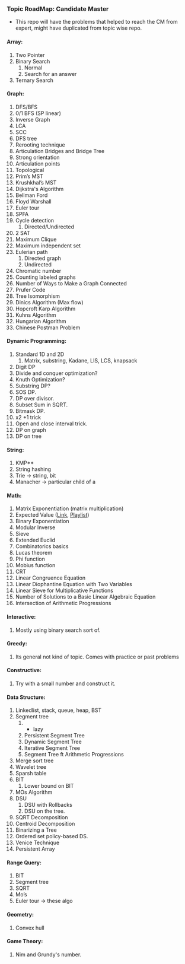 ### Topic RoadMap: Candidate Master

- This repo will have the problems that helped to reach the CM from expert, might have duplicated from topic wise repo.

#### Array:
1. Two Pointer
2. Binary Search
   1. Normal
   2. Search for an answer
3. Ternary Search

#### Graph:
1. DFS/BFS
2. 0/1 BFS (SP linear)
3. Inverse Graph
4. LCA
5. SCC
6. DFS tree
7. Rerooting technique
8. Articulation Bridges and Bridge Tree
9. Strong orientation
10. Articulation points
11. Topological
12. Prim’s MST
13. Krushkhal’s MST
14. Dijkstra's Algorithm
15. Bellman Ford
16. Floyd Warshall
17. Euler tour
18. SPFA
19. Cycle detection
    1. Directed/Undirected
20. 2 SAT
21. Maximum Clique
22. Maximum independent set
23. Eulerian path
    1. Directed graph
    2. Undirected
24. Chromatic number
25. Counting labeled graphs
26. Number of Ways to Make a Graph Connected
27. Prufer Code
28. Tree Isomorphism
29. Dinics Algorithm (Max flow)
30. Hopcroft Karp Algorithm
31. Kuhns Algorithm
32. Hungarian Algorithm
33. Chinese Postman Problem

#### Dynamic Programming:
1. Standard 1D and 2D
    1. Matrix, substring, Kadane, LIS, LCS, knapsack
2. Digit DP
3. Divide and conquer optimization?
4. Knuth Optimization?
5. Substring DP?
6. SOS DP.
7. DP over divisor.
8. Subset Sum in SQRT.
9. Bitmask DP.
10. x2 +1 trick
11. Open and close interval trick.
12. DP on graph
13. DP on tree

#### String:
1. KMP**
2. String hashing
3. Trie → string, bit
4. Manacher → particular child of a

#### Math:
1. Matrix Exponentiation (matrix multiplication)
2. Expected Value ([Link](https://dlsun.github.io/probability/counting.html), [Playlist](https://www.youtube.com/playlist?list=PLUl4u3cNGP60hI9ATjSFgLZpbNJ7myAg6))
3. Binary Exponentiation
4. Modular Inverse
5. Sieve
6. Extended Euclid
7. Combinatorics basics
8. Lucas theorem
9. Phi function
10. Mobius function
11. CRT
12. Linear Congruence Equation
13. Linear Diophantine Equation with Two Variables
14. Linear Sieve for Multiplicative Functions
15. Number of Solutions to a Basic Linear Algebraic Equation
16. Intersection of Arithmetic Progressions

#### Interactive:
1. Mostly using binary search sort of.

#### Greedy:
1. Its general not kind of topic. Comes with practice or past problems

#### Constructive:
1. Try with a small number and construct it.

#### Data Structure:
1. Linkedlist, stack, queue, heap, BST
2. Segment tree
    1. + lazy
    2. Persistent Segment Tree
    3. Dynamic Segment Tree
    4. Iterative Segment Tree
    5. Segment Tree ft Arithmetic Progressions
3. Merge sort tree
4. Wavelet tree
5. Sparsh table
6. BIT
    1. Lower bound on BIT
7. MOs Algorithm
8. DSU
   1. DSU with Rollbacks
   2. DSU on the tree.
9. SQRT Decomposition
10. Centroid Decomposition
11. Binarizing a Tree
12. Ordered set policy-based DS.
13. Venice Technique
14. Persistent Array

#### Range Query:
1. BIT
2. Segment tree
3. SQRT
4. Mo’s
5. Euler tour → these algo

#### Geometry:
1. Convex hull

#### Game Theory:
1. Nim and Grundy's number.
